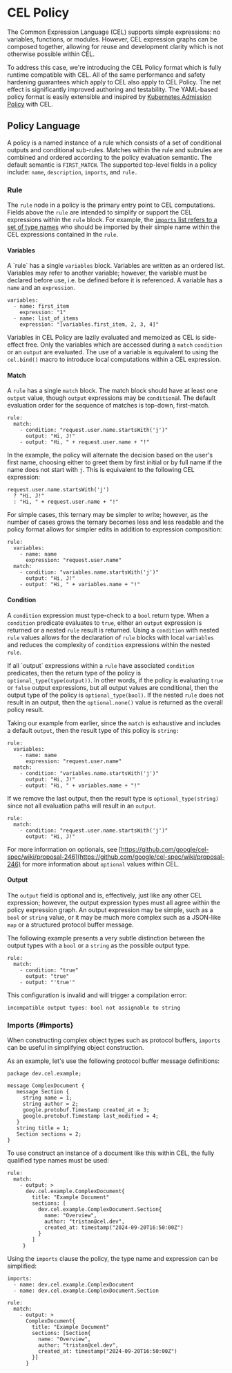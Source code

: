 # CEL Policy

The Common Expression Language (CEL) supports simple expressions: no variables, functions, or modules. However, CEL expression graphs can be composed together, allowing for reuse and development clarity which is not otherwise possible within CEL.

To address this case, we're introducing the CEL Policy format which is fully runtime compatible with CEL. All of the same performance and safety hardening guarantees which apply to CEL also apply to CEL Policy. The net effect is significantly improved authoring and testability. The YAML-based policy format is easily extensible and inspired by [Kubernetes Admission Policy](https://kubernetes.io/docs/reference/access-authn-authz/validating-admission-policy/) with CEL.

## Policy Language

A policy is a named instance of a rule which consists of a set of conditional outputs and conditional sub-rules. Matches within the rule and subrules are combined and ordered according to the policy evaluation semantic. The default semantic is `FIRST_MATCH`. The supported top-level fields in a policy include: `name`, `description`, `imports`, and `rule.`

### Rule

The `rule` node in a policy is the primary entry point to CEL computations. Fields above the `rule` are intended to simplify or support the CEL expressions within the `rule` block. For example, the [`imports` list refers to a set of type names](#imports) who should be imported by their simple name within the CEL expressions contained in the `rule`.

#### Variables

A \`rule\` has a single `variables` block. Variables are written as an ordered list. Variables may refer to another variable; however, the  variable must be declared before use, i.e. be defined before it is referenced. A variable has a `name` and an `expression`.

```
variables:
  - name: first_item
    expression: "1"
  - name: list_of_items
    expression: "[variables.first_item, 2, 3, 4]"
```

Variables in CEL Policy are lazily evaluated and memoized as CEL is side-effect free. Only the variables which are accessed during a `match` `condition` or an `output` are evaluated. The use of a variable is equivalent to using the `cel.bind()` macro to introduce local computations within a CEL expression.

#### Match

A `rule` has a single `match` block. The match block should have at least one `output` value, though `output` expressions may be `condition`al. The default evaluation order for the sequence of matches is top-down, first-match.

```
rule:
  match:
    - condition: "request.user.name.startsWith('j')"
      output: "Hi, J!"
    - output: "Hi, " + request.user.name + "!"
```


In the example, the policy will alternate the decision based on the user's first name, choosing either to greet them by first initial or by full name if the name does not start with `j`. This is equivalent to the following CEL expression:

```
request.user.name.startsWith('j')
  ? "Hi, J!"
  : "Hi, " + request.user.name + "!"
```

For simple cases, this ternary may be simpler to write; however, as the number of cases grows the ternary becomes less and less readable and the policy format allows for simpler edits in addition to expression composition:

```
rule:
  variables:
    - name: name
      expression: "request.user.name"
  match:
    - condition: "variables.name.startsWith('j')"
      output: "Hi, J!"
    - output: "Hi, " + variables.name + "!"
```

#### Condition

A `condition` expression must type-check to a `bool` return type. When a `condition` predicate evaluates to `true`, either an `output` expression is returned or a nested `rule` result is returned. Using a `condition` with nested `rule` values allows for the declaration of `rule` blocks with local `variables` and reduces the complexity of `condition` expressions within the nested `rule`.

If all \`output\` expressions within a `rule` have associated `condition` predicates, then the return type of the policy is `optional_type(type(output))`. In other words, if the policy is evaluating `true` or `false` output expressions, but all output values are conditional, then the output type of the policy is `optional_type(bool)`. If the nested `rule` does not result in an output, then the `optional.none()` value is returned as the overall policy result.

Taking our example from earlier, since the `match` is exhaustive and includes a default `output`, then the result type of this policy is `string:`

```
rule:
  variables:
    - name: name
      expression: "request.user.name"
  match:
    - condition: "variables.name.startsWith('j')"
      output: "Hi, J!"
    - output: "Hi, " + variables.name + "!"
```

If we remove the last output, then the result type is `optional_type(string)` since not all evaluation paths will result in an `output`.

```
rule:
  match:
    - condition: "request.user.name.startsWith('j')"
      output: "Hi, J!"
```

For more information on optionals, see [https://github.com/google/cel-spec/wiki/proposal-246](https://github.com/google/cel-spec/wiki/proposal-246) for more information about `optional` values within CEL.

#### Output

The `output` field is optional and is, effectively, just like any other CEL expression; however, the output expression types must all agree within the policy expression graph. An output expression may be simple, such as a `bool` or `string` value, or it may be much more complex such as a JSON-like `map` or a structured protocol buffer message.

The following example presents a very subtle distinction between the output types with a `bool` or a `string` as the possible output type.

```
rule:
  match:
    - condition: "true"
      output: "true"
    - output: "'true'"
```

This configuration is invalid and will trigger a compilation error:

```
incompatible output types: bool not assignable to string
```

### Imports {#imports}

When constructing complex object types such as protocol buffers, `imports` can be useful in simplifying object construction.

As an example, let's use the following protocol buffer message definitions:

```
package dev.cel.example;

message ComplexDocument {
   message Section {
     string name = 1;
     string author = 2;
     google.protobuf.Timestamp created_at = 3;
     google.protobuf.Timestamp last_modified = 4;
   }
   string title = 1;
   Section sections = 2;
}
```

To use construct an instance of a document like this within CEL, the fully qualified type names must be used:

```
rule:
  match:
    - output: >
      dev.cel.example.ComplexDocument{
        title: "Example Document"
        sections: [
          dev.cel.example.ComplexDocument.Section{
            name: "Overview",
            author: "tristan@cel.dev",
            created_at: timestamp("2024-09-20T16:50:00Z")
          }
        ]
     }
```

Using the `imports` clause the policy, the type name and expression can be simplified:

```
imports:
  - name: dev.cel.example.ComplexDocument
  - name: dev.cel.example.ComplexDocument.Section

rule:
  match:
    - output: >
      ComplexDocument{
        title: "Example Document"
        sections: [Section{
          name: "Overview",
          author: "tristan@cel.dev",
          created_at: timestamp("2024-09-20T16:50:00Z")
        }]
      }
```
